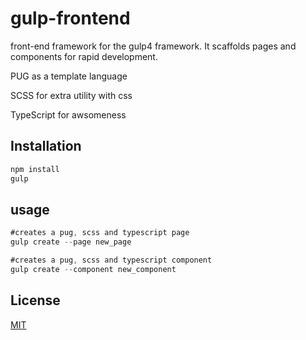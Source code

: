 # gulp-frontend
front-end framework for the gulp4 framework. It scaffolds pages and components for rapid development. 

PUG as a template language

SCSS for extra utility with css

TypeScript for awsomeness


## Installation
```bash
npm install
gulp
```

## usage 
```javascript
#creates a pug, scss and typescript page
gulp create --page new_page 

#creates a pug, scss and typescript component
gulp create --component new_component 
```

## License
[MIT](https://choosealicense.com/licenses/mit/)
